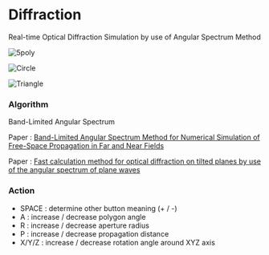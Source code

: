# Diffraction
Real-time Optical Diffraction Simulation by use of Angular Spectrum Method

![5poly](https://github.com/AngularSpectrumMTD/Diffraction/assets/65929274/daee1bc5-da0d-46b3-bed4-82356c3deb27)

![Circle](https://github.com/AngularSpectrumMTD/Diffraction/assets/65929274/953d512b-94e8-40ad-9389-6eaf925ff6a1)

![Triangle](https://github.com/AngularSpectrumMTD/Diffraction/assets/65929274/3ffbb416-1560-4e38-adf4-30fd05a3dac6)

### Algorithm
Band-Limited Angular Spectrum

Paper : [Band-Limited Angular Spectrum Method for Numerical Simulation of Free-Space Propagation in Far and Near Fields](https://opg.optica.org/oe/fulltext.cfm?uri=oe-17-22-19662&id=186848)

Paper : [Fast calculation method for optical diffraction on tilted planes by use of the angular spectrum of plane waves](https://opg.optica.org/josaa/abstract.cfm?uri=josaa-20-9-1755)

### Action

- SPACE : determine other button meaning (+ / -)
- A : increase / decrease polygon angle
- R : increase / decrease aperture radius
- P : increase / decrease propagation distance
- X/Y/Z : increase / decrease rotation angle around XYZ axis

